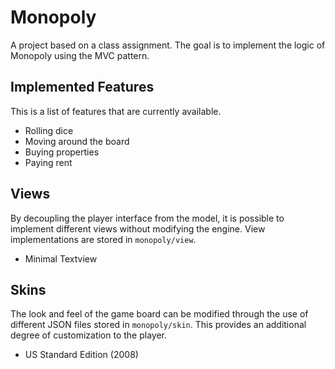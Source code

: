 # Monopoly
A project based on a class assignment. The goal is to implement the logic of Monopoly using the MVC pattern.

## Implemented Features
This is a list of features that are currently available.
* Rolling dice
* Moving around the board
* Buying properties
* Paying rent

## Views
By decoupling the player interface from the model, it is possible to implement different views without modifying the engine. View implementations are stored in `monopoly/view`.
* Minimal Textview

## Skins
The look and feel of the game board can be modified through the use of different JSON files stored in `monopoly/skin`. This provides an additional degree of customization to the player.
* US Standard Edition (2008)

